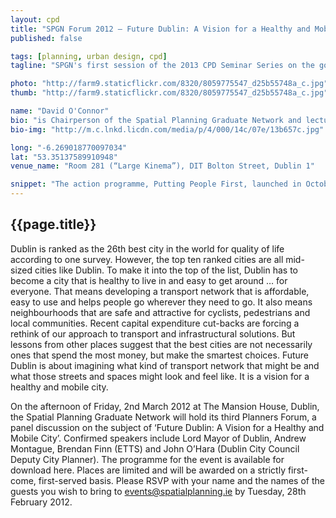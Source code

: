 ```yaml
---
layout: cpd
title: "SPGN Forum 2012 – Future Dublin: A Vision for a Healthy and Mobile City"
published: false

tags: [planning, urban design, cpd]
tagline: "SPGN's first session of the 2013 CPD Seminar Series on the governments Putting People First action programme."

photo: "http://farm9.staticflickr.com/8320/8059775547_d25b55748a_c.jpg"
thumb: "http://farm9.staticflickr.com/8320/8059775547_d25b55748a_c.jpg"

name: "David O'Connor"
bio: "is Chairperson of the Spatial Planning Graduate Network and lectures in Transport and Urban Design at DIT Environment and Planning"
bio-img: "http://m.c.lnkd.licdn.com/media/p/4/000/14c/07e/13b657c.jpg"

long: "-6.269018770097034"
lat: "53.35137589910948"
venue_name: "Room 281 (“Large Kinema”), DIT Bolton Street, Dublin 1"

snippet: "The action programme, Putting People First, launched in October 2012, outlines government policy for reform and development across the local government system. "
---
```


## {{page.title}}

Dublin is ranked as the 26th best city in the world for quality of life according to one survey. However, the top ten ranked cities are all mid-sized cities like Dublin. To make it into the top of the list, Dublin has to become a city that is healthy to live in and easy to get around … for everyone. That means developing a transport network that is affordable, easy to use and helps people go wherever they need to go. It also means neighbourhoods that are safe and attractive for cyclists, pedestrians and local communities. Recent capital expenditure cut-backs are forcing a rethink of our approach to transport and infrastructural solutions. But lessons from other places suggest that the best cities are not necessarily ones that spend the most money, but make the smartest choices. Future Dublin is about imagining what kind of transport network that might be and what those streets and spaces might look and feel like. It is a vision for a healthy and mobile city.

On the afternoon of Friday, 2nd March 2012 at The Mansion House, Dublin, the Spatial Planning Graduate Network will hold its third Planners Forum, a panel discussion on the subject of ‘Future Dublin: A Vision for a Healthy and Mobile City’. Confirmed speakers include Lord Mayor of Dublin, Andrew Montague, Brendan Finn (ETTS) and John O’Hara (Dublin City Council Deputy City Planner). The programme for the event is available for download here. Places are limited and will be awarded on a strictly first-come, first-served basis. Please RSVP with your name and the names of the guests you wish to bring to events@spatialplanning.ie by Tuesday, 28th February 2012.
